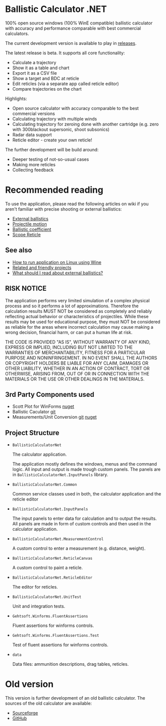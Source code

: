 # Ballistic Calculator .NET

100% open source windows (100% WinE compatible) ballistic calculator with accuracy and performance comparable with best commercial calculators.

The current development version is available to play in [releases](https://github.com/nikolaygekht/ballistic.calculator.app/releases). 

The latest release is beta. It supports all core functionality:
* Calculate a trajectory
* Show it as a table and chart
* Export it as a CSV file
* Show a target and BDC at reticle
* Edit reticles (via a separate app called reticle editor)
* Compare trajectories on the chart

Highlights:
* Open source calculator with accuracy comparable to the best commercial versions
* Calculating trajectory with multiple winds
* Calculating trajectory for zeroing done with another cartridge (e.g. zero with 300blackout supersonic, shoot subsonics)
* Radar data support
* Reticle editor - create your own reticle!

The further development will be build around:
* Deeper testing of not-so-usual cases
* Making more reticles
* Collecting feedback

# Recommended reading 

To use the application, please read the following articles on wiki if you aren't familiar with precise shooting or external ballistics:

* [External ballistics](https://en.wikipedia.org/wiki/External_ballistics)
* [Projectile motion](https://en.wikipedia.org/wiki/Projectile_motion)
* [Ballistic coefficient](https://en.wikipedia.org/wiki/Ballistic_coefficient)
* [Scope Reticle](https://en.wikipedia.org/wiki/Reticle)

## See also

* [How to run application on Linux using Wine](https://github.com/nikolaygekht/ballistic.calculator.app/wiki/How-to-run-application-on-Linux-using-Wine)
* [Related and friendly projects](https://github.com/nikolaygekht/ballistic.calculator.app/wiki/Related-and-friendly-projects)
* [What should I read about external ballistics?](https://github.com/nikolaygekht/ballistic.calculator.app/wiki/What-should-I-read-about-external-ballistics%3F)


## RISK NOTICE

The application performs very limited simulation of a complex physical process and so it performs a lot of approximations. Therefore the calculation results MUST NOT be considered as completely and reliably reflecting actual behavior or characteristics of projectiles. While these results may be used for educational purpose, they must NOT be considered as reliable for the areas where incorrect calculation may cause making a wrong decision, financial harm, or can put a human life at risk.

THE CODE IS PROVIDED "AS IS", WITHOUT WARRANTY OF ANY KIND, EXPRESS OR IMPLIED, INCLUDING BUT NOT LIMITED TO THE WARRANTIES OF MERCHANTABILITY, FITNESS FOR A PARTICULAR PURPOSE AND NONINFRINGEMENT. IN NO EVENT SHALL THE AUTHORS OR COPYRIGHT HOLDERS BE LIABLE FOR ANY CLAIM, DAMAGES OR OTHER LIABILITY, WHETHER IN AN ACTION OF CONTRACT, TORT OR OTHERWISE, ARISING FROM, OUT OF OR IN CONNECTION WITH THE MATERIALS OR THE USE OR OTHER DEALINGS IN THE MATERIALS.


## 3rd Party Components used

* Scott Plot for WinForms [nuget](https://www.nuget.org/packages/ScottPlot.WinForms)
* Ballistic Caculator [git](https://github.com/gehtsoft-usa/BallisticCalculator1)
* Measurements/Unit Conversion [git](https://github.com/gehtsoft-usa/Gehtsoft.Measurements) [nuget](https://www.nuget.org/packages/Gehtsoft.Measurements)

## Project Structure

* `BallisticCalculatorNet`
  
  The calculator application. 

  The application mostly defines the windows, menus and the command logic. All input and output is made trough custom panels. 
  The panels are in `BallisticCalculatorNet.InputPanels` library.

* `BallisticCalculatorNet.Common`

  Common service classes used in both, the calculator application and the reticle editor

* `BallisticCalculatorNet.InputPanels`

  The input panels to enter data for calculation and to output the results.  
  All panels are made in form of custom controls and then used in the calculator application.

* `BallisticCalculatorNet.MeasurementControl`

   A custom control to enter a measurement (e.g. distance, weight).

* `BallisticCalculatorNet.ReticleCanvas`

   A custom control to paint a reticle.

* `BallisticCalculatorNet.ReticleEditor`
 
   The editor for reticles. 

* `BallisticCalculatorNet.UnitTest`
 
   Unit and integration tests.

* `Gehtsoft.Winforms.FluentAssertions`

  Fluent assertions for winforms controls.

* `Gehtsoft.Winforms.FluentAssertions.Test`

  Test of fluent assertions for winforms controls.
  
* `data`

   Data files: ammunition descriptions, drag tables, reticles. 


# Old version

This version is further development of an old ballistic calculator. The sources of the old calculator are available:
* [Sourceforge](https://sourceforge.net/projects/ballisticcalculator/)
* [GitHub](https://github.com/nikolaygekht/ballistic.calculator.app.old)
